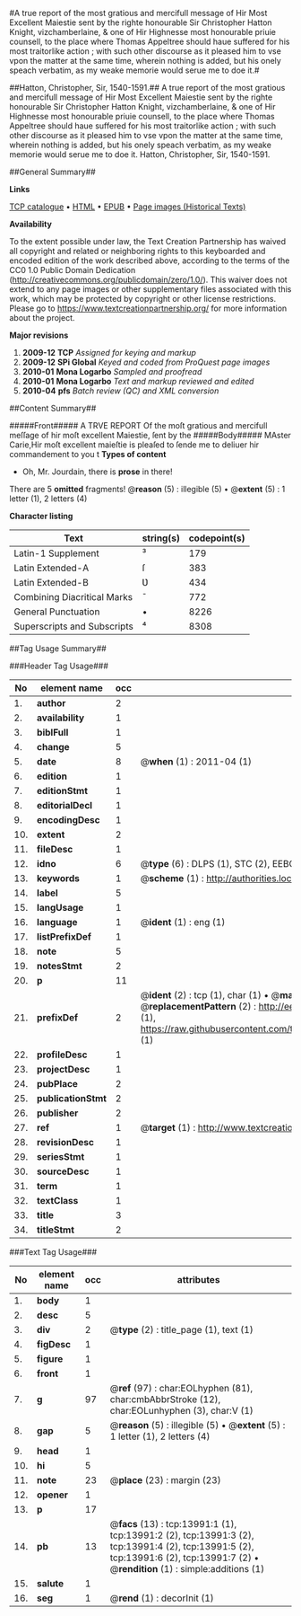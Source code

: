 #A true report of the most gratious and mercifull message of Hir Most Excellent Maiestie sent by the righte honourable Sir Christopher Hatton Knight, vizchamberlaine, & one of Hir Highnesse most honourable priuie counsell, to the place where Thomas Appeltree should haue suffered for his most traitorlike action ; with such other discourse as it pleased him to vse vpon the matter at the same time, wherein nothing is added, but his onely speach verbatim, as my weake memorie would serue me to doe it.#

##Hatton, Christopher, Sir, 1540-1591.##
A true report of the most gratious and mercifull message of Hir Most Excellent Maiestie sent by the righte honourable Sir Christopher Hatton Knight, vizchamberlaine, & one of Hir Highnesse most honourable priuie counsell, to the place where Thomas Appeltree should haue suffered for his most traitorlike action ; with such other discourse as it pleased him to vse vpon the matter at the same time, wherein nothing is added, but his onely speach verbatim, as my weake memorie would serue me to doe it.
Hatton, Christopher, Sir, 1540-1591.

##General Summary##

**Links**

[TCP catalogue](http://www.ota.ox.ac.uk/tcp/)  • 
[HTML](http://tei.it.ox.ac.uk/tcp/Texts-HTML/free/A69/A69275.html)  • 
[EPUB](http://tei.it.ox.ac.uk/tcp/Texts-EPUB/free/A69/A69275.epub) • 
[Page images (Historical Texts)](https://historicaltexts.jisc.ac.uk/eebo-20059229e)

**Availability**

To the extent possible under law, the Text Creation Partnership has waived all copyright and related or neighboring rights to this keyboarded and encoded edition of the work described above, according to the terms of the CC0 1.0 Public Domain Dedication (http://creativecommons.org/publicdomain/zero/1.0/). This waiver does not extend to any page images or other supplementary files associated with this work, which may be protected by copyright or other license restrictions. Please go to https://www.textcreationpartnership.org/ for more information about the project.

**Major revisions**

1. __2009-12__ __TCP__ *Assigned for keying and markup*
1. __2009-12__ __SPi Global__ *Keyed and coded from ProQuest page images*
1. __2010-01__ __Mona Logarbo__ *Sampled and proofread*
1. __2010-01__ __Mona Logarbo__ *Text and markup reviewed and edited*
1. __2010-04__ __pfs__ *Batch review (QC) and XML conversion*

##Content Summary##

#####Front#####
A TRVE REPORT Of the moſt gratious and mercifull meſſage of hir moſt excellent Maiestie, ſent by the
#####Body#####
MAster Carie,Hir moſt excellent maieſtie is pleaſed to ſende me to deliuer hir commandement to you t
**Types of content**

  * Oh, Mr. Jourdain, there is **prose** in there!

There are 5 **omitted** fragments! 
 @__reason__ (5) : illegible (5)  •  @__extent__ (5) : 1 letter (1), 2 letters (4)

**Character listing**


|Text|string(s)|codepoint(s)|
|---|---|---|
|Latin-1 Supplement|³|179|
|Latin Extended-A|ſ|383|
|Latin Extended-B|Ʋ|434|
|Combining             Diacritical Marks|̄|772|
|General Punctuation|•|8226|
|Superscripts             and Subscripts|⁴|8308|

##Tag Usage Summary##

###Header Tag Usage###

|No|element name|occ|attributes|
|---|---|---|---|
|1.|__author__|2||
|2.|__availability__|1||
|3.|__biblFull__|1||
|4.|__change__|5||
|5.|__date__|8| @__when__ (1) : 2011-04 (1)|
|6.|__edition__|1||
|7.|__editionStmt__|1||
|8.|__editorialDecl__|1||
|9.|__encodingDesc__|1||
|10.|__extent__|2||
|11.|__fileDesc__|1||
|12.|__idno__|6| @__type__ (6) : DLPS (1), STC (2), EEBO-CITATION (1), OCLC (1), VID (1)|
|13.|__keywords__|1| @__scheme__ (1) : http://authorities.loc.gov/ (1)|
|14.|__label__|5||
|15.|__langUsage__|1||
|16.|__language__|1| @__ident__ (1) : eng (1)|
|17.|__listPrefixDef__|1||
|18.|__note__|5||
|19.|__notesStmt__|2||
|20.|__p__|11||
|21.|__prefixDef__|2| @__ident__ (2) : tcp (1), char (1)  •  @__matchPattern__ (2) : ([0-9\-]+):([0-9IVX]+) (1), (.+) (1)  •  @__replacementPattern__ (2) : http://eebo.chadwyck.com/downloadtiff?vid=$1&page=$2 (1), https://raw.githubusercontent.com/textcreationpartnership/Texts/master/tcpchars.xml#$1 (1)|
|22.|__profileDesc__|1||
|23.|__projectDesc__|1||
|24.|__pubPlace__|2||
|25.|__publicationStmt__|2||
|26.|__publisher__|2||
|27.|__ref__|1| @__target__ (1) : http://www.textcreationpartnership.org/docs/. (1)|
|28.|__revisionDesc__|1||
|29.|__seriesStmt__|1||
|30.|__sourceDesc__|1||
|31.|__term__|1||
|32.|__textClass__|1||
|33.|__title__|3||
|34.|__titleStmt__|2||


###Text Tag Usage###

|No|element name|occ|attributes|
|---|---|---|---|
|1.|__body__|1||
|2.|__desc__|5||
|3.|__div__|2| @__type__ (2) : title_page (1), text (1)|
|4.|__figDesc__|1||
|5.|__figure__|1||
|6.|__front__|1||
|7.|__g__|97| @__ref__ (97) : char:EOLhyphen (81), char:cmbAbbrStroke (12), char:EOLunhyphen (3), char:V (1)|
|8.|__gap__|5| @__reason__ (5) : illegible (5)  •  @__extent__ (5) : 1 letter (1), 2 letters (4)|
|9.|__head__|1||
|10.|__hi__|5||
|11.|__note__|23| @__place__ (23) : margin (23)|
|12.|__opener__|1||
|13.|__p__|17||
|14.|__pb__|13| @__facs__ (13) : tcp:13991:1 (1), tcp:13991:2 (2), tcp:13991:3 (2), tcp:13991:4 (2), tcp:13991:5 (2), tcp:13991:6 (2), tcp:13991:7 (2)  •  @__rendition__ (1) : simple:additions (1)|
|15.|__salute__|1||
|16.|__seg__|1| @__rend__ (1) : decorInit (1)|
